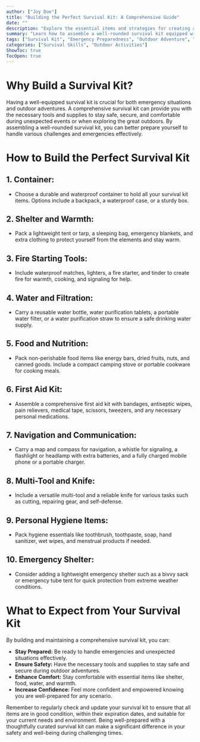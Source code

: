 ```yaml
---
author: ["Joy Doe"]
title: "Building the Perfect Survival Kit: A Comprehensive Guide"
date: ""
description: "Explore the essential items and strategies for creating a comprehensive survival kit to prepare for emergencies and outdoor adventures."
summary: "Learn how to assemble a well-rounded survival kit equipped with essential items for emergencies and outdoor activities to ensure safety and preparedness in various situations."
tags: ["Survival Kit", "Emergency Preparedness", "Outdoor Adventure", "Safety"]
categories: ["Survival Skills", "Outdoor Activities"]
ShowToc: true
TocOpen: true
---
```


# Why Build a Survival Kit?

Having a well-equipped survival kit is crucial for both emergency situations and outdoor adventures. A comprehensive survival kit can provide you with the necessary tools and supplies to stay safe, secure, and comfortable during unexpected events or when exploring the great outdoors. By assembling a well-rounded survival kit, you can better prepare yourself to handle various challenges and emergencies effectively.

# How to Build the Perfect Survival Kit

## 1. **Container:**
   - Choose a durable and waterproof container to hold all your survival kit items. Options include a backpack, a waterproof case, or a sturdy box.

## 2. **Shelter and Warmth:**
   - Pack a lightweight tent or tarp, a sleeping bag, emergency blankets, and extra clothing to protect yourself from the elements and stay warm.

## 3. **Fire Starting Tools:**
   - Include waterproof matches, lighters, a fire starter, and tinder to create fire for warmth, cooking, and signaling for help.

## 4. **Water and Filtration:**
   - Carry a reusable water bottle, water purification tablets, a portable water filter, or a water purification straw to ensure a safe drinking water supply.

## 5. **Food and Nutrition:**
   - Pack non-perishable food items like energy bars, dried fruits, nuts, and canned goods. Include a compact camping stove or portable cookware for cooking meals.

## 6. **First Aid Kit:**
   - Assemble a comprehensive first aid kit with bandages, antiseptic wipes, pain relievers, medical tape, scissors, tweezers, and any necessary personal medications.

## 7. **Navigation and Communication:**
   - Carry a map and compass for navigation, a whistle for signaling, a flashlight or headlamp with extra batteries, and a fully charged mobile phone or a portable charger.

## 8. **Multi-Tool and Knife:**
   - Include a versatile multi-tool and a reliable knife for various tasks such as cutting, repairing gear, and self-defense.

## 9. **Personal Hygiene Items:**
   - Pack hygiene essentials like toothbrush, toothpaste, soap, hand sanitizer, wet wipes, and menstrual products if needed.

## 10. **Emergency Shelter:**
   - Consider adding a lightweight emergency shelter such as a bivvy sack or emergency tube tent for quick protection from extreme weather conditions.

# What to Expect from Your Survival Kit

By building and maintaining a comprehensive survival kit, you can:
- **Stay Prepared:** Be ready to handle emergencies and unexpected situations effectively.
- **Ensure Safety:** Have the necessary tools and supplies to stay safe and secure during outdoor adventures.
- **Enhance Comfort:** Stay comfortable with essential items like shelter, food, water, and warmth.
- **Increase Confidence:** Feel more confident and empowered knowing you are well-prepared for any scenario.

Remember to regularly check and update your survival kit to ensure that all items are in good condition, within their expiration dates, and suitable for your current needs and environment. Being well-prepared with a thoughtfully curated survival kit can make a significant difference in your safety and well-being during challenging times.